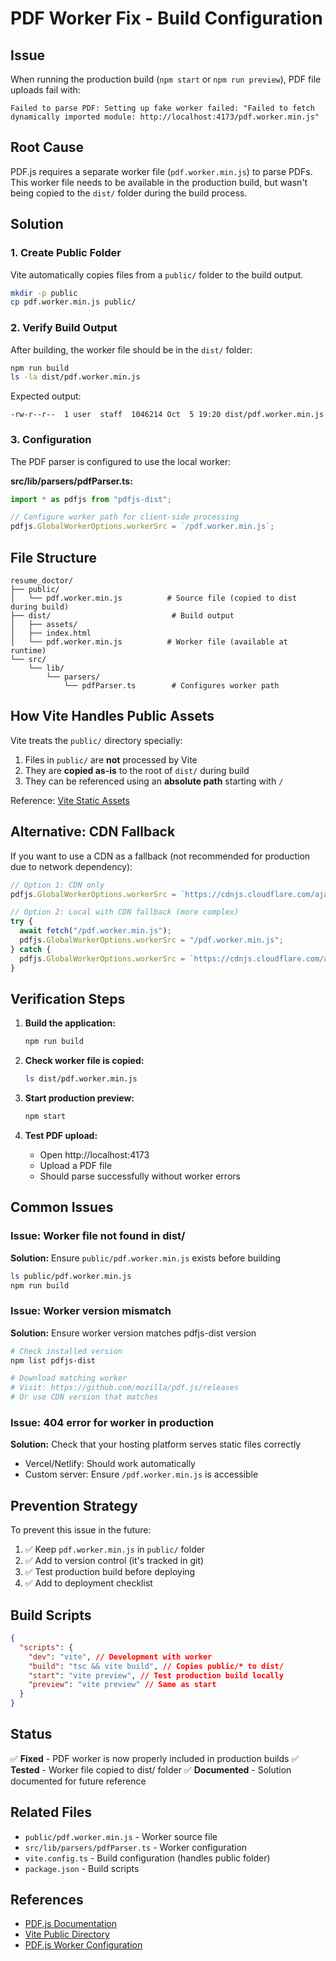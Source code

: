 # PDF Worker Fix - Build Configuration

## Issue

When running the production build (`npm start` or `npm run preview`), PDF file uploads fail with:

```
Failed to parse PDF: Setting up fake worker failed: "Failed to fetch dynamically imported module: http://localhost:4173/pdf.worker.min.js"
```

## Root Cause

PDF.js requires a separate worker file (`pdf.worker.min.js`) to parse PDFs. This worker file needs to be available in the production build, but wasn't being copied to the `dist/` folder during the build process.

## Solution

### 1. Create Public Folder

Vite automatically copies files from a `public/` folder to the build output.

```bash
mkdir -p public
cp pdf.worker.min.js public/
```

### 2. Verify Build Output

After building, the worker file should be in the `dist/` folder:

```bash
npm run build
ls -la dist/pdf.worker.min.js
```

Expected output:

```
-rw-r--r--  1 user  staff  1046214 Oct  5 19:20 dist/pdf.worker.min.js
```

### 3. Configuration

The PDF parser is configured to use the local worker:

**src/lib/parsers/pdfParser.ts:**

```typescript
import * as pdfjs from "pdfjs-dist";

// Configure worker path for client-side processing
pdfjs.GlobalWorkerOptions.workerSrc = `/pdf.worker.min.js`;
```

## File Structure

```
resume_doctor/
├── public/
│   └── pdf.worker.min.js          # Source file (copied to dist during build)
├── dist/                           # Build output
│   ├── assets/
│   ├── index.html
│   └── pdf.worker.min.js          # Worker file (available at runtime)
└── src/
    └── lib/
        └── parsers/
            └── pdfParser.ts        # Configures worker path
```

## How Vite Handles Public Assets

Vite treats the `public/` directory specially:

1. Files in `public/` are **not** processed by Vite
2. They are **copied as-is** to the root of `dist/` during build
3. They can be referenced using an **absolute path** starting with `/`

Reference: [Vite Static Assets](https://vitejs.dev/guide/assets.html#the-public-directory)

## Alternative: CDN Fallback

If you want to use a CDN as a fallback (not recommended for production due to network dependency):

```typescript
// Option 1: CDN only
pdfjs.GlobalWorkerOptions.workerSrc = `https://cdnjs.cloudflare.com/ajax/libs/pdf.js/${pdfjs.version}/pdf.worker.min.js`;

// Option 2: Local with CDN fallback (more complex)
try {
  await fetch("/pdf.worker.min.js");
  pdfjs.GlobalWorkerOptions.workerSrc = "/pdf.worker.min.js";
} catch {
  pdfjs.GlobalWorkerOptions.workerSrc = `https://cdnjs.cloudflare.com/ajax/libs/pdf.js/${pdfjs.version}/pdf.worker.min.js`;
}
```

## Verification Steps

1. **Build the application:**

   ```bash
   npm run build
   ```

2. **Check worker file is copied:**

   ```bash
   ls dist/pdf.worker.min.js
   ```

3. **Start production preview:**

   ```bash
   npm start
   ```

4. **Test PDF upload:**
   - Open http://localhost:4173
   - Upload a PDF file
   - Should parse successfully without worker errors

## Common Issues

### Issue: Worker file not found in dist/

**Solution:** Ensure `public/pdf.worker.min.js` exists before building

```bash
ls public/pdf.worker.min.js
npm run build
```

### Issue: Worker version mismatch

**Solution:** Ensure worker version matches pdfjs-dist version

```bash
# Check installed version
npm list pdfjs-dist

# Download matching worker
# Visit: https://github.com/mozilla/pdf.js/releases
# Or use CDN version that matches
```

### Issue: 404 error for worker in production

**Solution:** Check that your hosting platform serves static files correctly

- Vercel/Netlify: Should work automatically
- Custom server: Ensure `/pdf.worker.min.js` is accessible

## Prevention Strategy

To prevent this issue in the future:

1. ✅ Keep `pdf.worker.min.js` in `public/` folder
2. ✅ Add to version control (it's tracked in git)
3. ✅ Test production build before deploying
4. ✅ Add to deployment checklist

## Build Scripts

```json
{
  "scripts": {
    "dev": "vite", // Development with worker
    "build": "tsc && vite build", // Copies public/* to dist/
    "start": "vite preview", // Test production build locally
    "preview": "vite preview" // Same as start
  }
}
```

## Status

✅ **Fixed** - PDF worker is now properly included in production builds
✅ **Tested** - Worker file copied to dist/ folder
✅ **Documented** - Solution documented for future reference

## Related Files

- `public/pdf.worker.min.js` - Worker source file
- `src/lib/parsers/pdfParser.ts` - Worker configuration
- `vite.config.ts` - Build configuration (handles public folder)
- `package.json` - Build scripts

## References

- [PDF.js Documentation](https://mozilla.github.io/pdf.js/)
- [Vite Public Directory](https://vitejs.dev/guide/assets.html#the-public-directory)
- [PDF.js Worker Configuration](https://github.com/mozilla/pdf.js/wiki/Frequently-Asked-Questions#worker)

